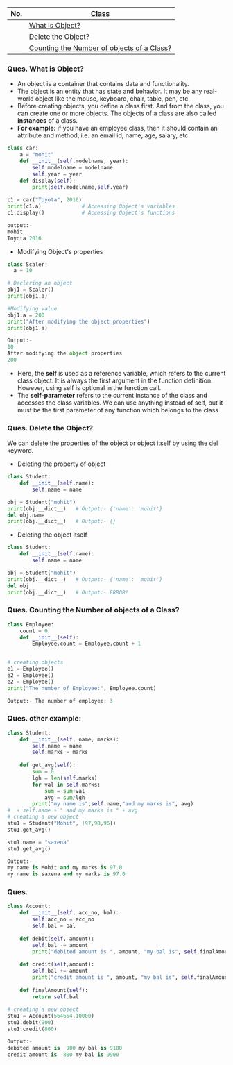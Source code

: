 |  No.  | [Class]()                                                                                     |
| :---: | --------------------------------------------------------------------------------------------- |
|       | [What is Object?](#ques-what-is-object)                                                       |
|       | [Delete the Object?](#ques-delete-the-object)                                                 |
|       | [Counting the Number of objects of a Class?](#ques-counting-the-number-of-objects-of-a-class) |

### Ques. What is Object?
* An object is a container that contains data and functionality.
* The object is an entity that has state and behavior. It may be any real-world object like the mouse, keyboard, chair, table, pen, etc.
* Before creating objects, you define a class first. And from the class, you can create one or more objects. The objects of a class are also called **instances** of a class.
* **For example:** if you have an employee class, then it should contain an attribute and method, i.e. an email id, name, age, salary, etc.
  
```python
class car:
    a = "mohit"
    def __init__(self,modelname, year):  
        self.modelname = modelname  
        self.year = year
    def display(self):  
        print(self.modelname,self.year)  
  
c1 = car("Toyota", 2016)  
print(c1.a)             # Accessing Object's variables
c1.display()            # Accessing Object's functions

output:- 
mohit
Toyota 2016
```

* Modifying Object's properties
```python
class Scaler:
  a = 10

# Declaring an object
obj1 = Scaler()
print(obj1.a)

#Modifying value
obj1.a = 200
print("After modifying the object properties")
print(obj1.a) 

Output:-
10
After modifying the object properties
200
```


* Here, the **self** is used as a reference variable, which refers to the current class object. It is always the first argument in the function definition. However, using self is optional in the function call.
* The **self-parameter** refers to the current instance of the class and accesses the class variables. We can use anything instead of self, but it must be the first parameter of any function which belongs to the class



### Ques. Delete the Object?
We can delete the properties of the object or object itself by using the del keyword.
* Deleting the property of object
```python
class Student:
    def __init__(self,name):
        self.name = name

obj = Student("mohit")
print(obj.__dict__)   # Output:- {'name': 'mohit'}
del obj.name
print(obj.__dict__)   # Output:- {}
```
* Deleting the object itself
```python
class Student:
    def __init__(self,name):
        self.name = name

obj = Student("mohit")
print(obj.__dict__)   # Output:- {'name': 'mohit'}
del obj
print(obj.__dict__)   # Output:- ERROR!
```

### Ques. Counting the Number of objects of a Class?
```python
class Employee:
    count = 0
    def __init__(self):
        Employee.count = Employee.count + 1


# creating objects
e1 = Employee()
e2 = Employee()
e2 = Employee()
print("The number of Employee:", Employee.count)

Output:- The number of employee: 3
```

### Ques. other example:
```python
class Student:
    def __init__(self, name, marks):
        self.name = name
        self.marks = marks
    
    def get_avg(self):
        sum = 0
        lgh = len(self.marks) 
        for val in self.marks:
            sum = sum+val
            avg = sum/lgh
        print("my name is",self.name,"and my marks is", avg)
#  + self.name + " and my marks is " + avg          
# creating a new object
stu1 = Student("Mohit", [97,98,96])
stu1.get_avg()

stu1.name = "saxena"
stu1.get_avg()

Output:-
my name is Mohit and my marks is 97.0
my name is saxena and my marks is 97.0
```
### Ques. 

```python
class Account:
    def __init__(self, acc_no, bal):
        self.acc_no = acc_no
        self.bal = bal
    
    def debit(self, amount):
        self.bal -= amount
        print("debited amount is ", amount, "my bal is", self.finalAmount())
    
    def credit(self,amount):
        self.bal += amount
        print("credit amount is ", amount, "my bal is", self.finalAmount())
        
    def finalAmount(self):
        return self.bal
    
# creating a new object
stu1 = Account(564654,10000)
stu1.debit(900)
stu1.credit(800)

Output:-
debited amount is  900 my bal is 9100
credit amount is  800 my bal is 9900
```
